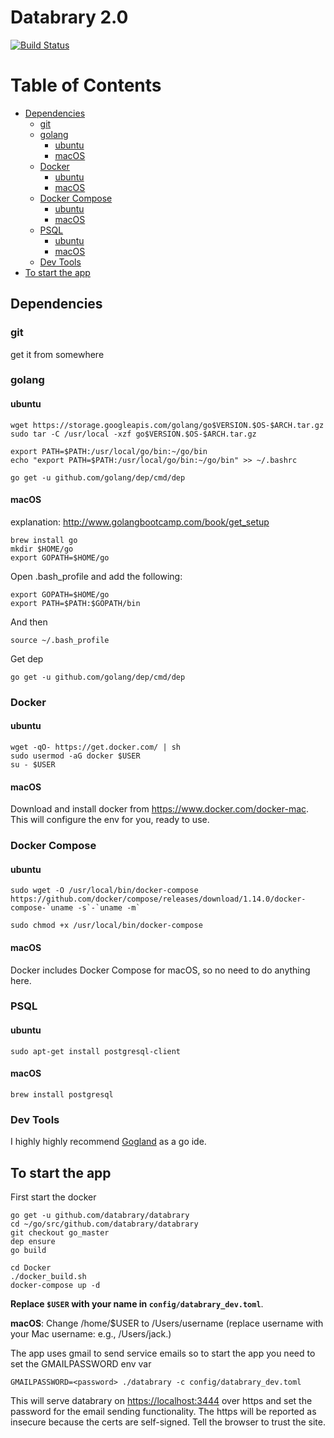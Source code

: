 # Databrary 2.0

[![Build Status](https://travis-ci.org/databrary/databrary.png?branch=go_master)](https://travis-ci.org/databrary/databrary)


Table of Contents
=================

  * [Dependencies](#dependencies)
     * [git](#git)
     * [golang](#golang)
        * [ubuntu](#ubuntu)
        * [macOS](#macos)
     * [Docker](#docker)
        * [ubuntu](#ubuntu-1)
        * [macOS](#macos-1)
     * [Docker Compose](#docker-compose)
        * [ubuntu](#ubuntu-2)
        * [macOS](#macos-2)
     * [PSQL](#psql)
        * [ubuntu](#ubuntu-3)
        * [macOS](#macos-3)
     * [Dev Tools](#dev-tools)
  * [To start the app](#to-start-the-app)


## Dependencies

### git

get it from somewhere

### golang

#### ubuntu
```
wget https://storage.googleapis.com/golang/go$VERSION.$OS-$ARCH.tar.gz
sudo tar -C /usr/local -xzf go$VERSION.$OS-$ARCH.tar.gz

export PATH=$PATH:/usr/local/go/bin:~/go/bin
echo "export PATH=$PATH:/usr/local/go/bin:~/go/bin" >> ~/.bashrc

go get -u github.com/golang/dep/cmd/dep
```

#### macOS

explanation: http://www.golangbootcamp.com/book/get_setup

```
brew install go
mkdir $HOME/go
export GOPATH=$HOME/go
```

Open .bash_profile and add the following:

```
export GOPATH=$HOME/go
export PATH=$PATH:$GOPATH/bin
```

And then 
```
source ~/.bash_profile
```

Get dep
```
go get -u github.com/golang/dep/cmd/dep
```

### Docker

#### ubuntu

```
wget -qO- https://get.docker.com/ | sh
sudo usermod -aG docker $USER
su - $USER
```

#### macOS

Download and install docker from https://www.docker.com/docker-mac. This will configure the env for you, ready to use.

### Docker Compose

#### ubuntu

```
sudo wget -O /usr/local/bin/docker-compose https://github.com/docker/compose/releases/download/1.14.0/docker-compose-`uname -s`-`uname -m`

sudo chmod +x /usr/local/bin/docker-compose
```

#### macOS

Docker includes Docker Compose for macOS, so no need to do anything here.

### PSQL

#### ubuntu
```
sudo apt-get install postgresql-client
```

#### macOS

```
brew install postgresql
```

### Dev Tools

I highly highly recommend [Gogland](https://www.jetbrains.com/go/) as a go ide.

## To start the app

First start the docker

```
go get -u github.com/databrary/databrary
cd ~/go/src/github.com/databrary/databrary
git checkout go_master
dep ensure
go build

cd Docker
./docker_build.sh
docker-compose up -d
```


**Replace `$USER` with your name in `config/databrary_dev.toml`**.

**macOS**: Change /home/$USER to /Users/username (replace username with your Mac username: e.g., /Users/jack.)

The app uses gmail to send service emails so to start the app you need to set the GMAILPASSWORD env var

```
GMAILPASSWORD=<password> ./databrary -c config/databrary_dev.toml
```

This will serve databrary on [https://localhost:3444](https://localhost:3444)  over https and set the password for the email sending functionality. The https will be reported as insecure because the certs are self-signed. Tell the browser to trust the site.






